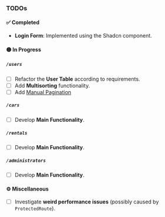 ### TODOs

#### ✅ **Completed**

-   **Login Form**: Implemented using the Shadcn component.

#### 🟡 **In Progress**

##### `/users`

-   [ ] Refactor the **User Table** according to requirements.
-   [ ] Add **Multisorting** functionality.
-   [ ] Add [Manual Pagination](https://tanstack.com/table/latest/docs/api/features/pagination#manualpagination)

##### `/cars`

-   [ ] Develop **Main Functionality**.

##### `/rentals`

-   [ ] Develop **Main Functionality**.

##### `/administrators`

-   [ ] Develop **Main Functionality**.

#### ⚙️ **Miscellaneous**

-   [ ] Investigate **weird performance issues** (possibly caused by `ProtectedRoute`).
